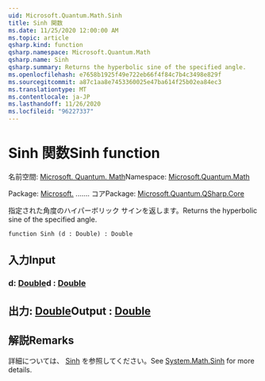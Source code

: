 ```yaml
---
uid: Microsoft.Quantum.Math.Sinh
title: Sinh 関数
ms.date: 11/25/2020 12:00:00 AM
ms.topic: article
qsharp.kind: function
qsharp.namespace: Microsoft.Quantum.Math
qsharp.name: Sinh
qsharp.summary: Returns the hyperbolic sine of the specified angle.
ms.openlocfilehash: e7658b1925f49e722eb66f4f84c7b4c3498e829f
ms.sourcegitcommit: a87c1aa8e7453360025e47ba614f25b02ea84ec3
ms.translationtype: MT
ms.contentlocale: ja-JP
ms.lasthandoff: 11/26/2020
ms.locfileid: "96227337"
---
```

# <a name="sinh-function"></a><span data-ttu-id="79736-102">Sinh 関数</span><span class="sxs-lookup"><span data-stu-id="79736-102">Sinh function</span></span>

<span data-ttu-id="79736-103">名前空間: [Microsoft. Quantum. Math](xref:Microsoft.Quantum.Math)</span><span class="sxs-lookup"><span data-stu-id="79736-103">Namespace: [Microsoft.Quantum.Math](xref:Microsoft.Quantum.Math)</span></span>

<span data-ttu-id="79736-104">Package: [Microsoft.](https://nuget.org/packages/Microsoft.Quantum.QSharp.Core) ....... コア</span><span class="sxs-lookup"><span data-stu-id="79736-104">Package: [Microsoft.Quantum.QSharp.Core](https://nuget.org/packages/Microsoft.Quantum.QSharp.Core)</span></span>


<span data-ttu-id="79736-105">指定された角度のハイパーボリック サインを返します。</span><span class="sxs-lookup"><span data-stu-id="79736-105">Returns the hyperbolic sine of the specified angle.</span></span>

```qsharp
function Sinh (d : Double) : Double
```


## <a name="input"></a><span data-ttu-id="79736-106">入力</span><span class="sxs-lookup"><span data-stu-id="79736-106">Input</span></span>

### <a name="d--double"></a><span data-ttu-id="79736-107">d: [Double](xref:microsoft.quantum.lang-ref.double)</span><span class="sxs-lookup"><span data-stu-id="79736-107">d : [Double](xref:microsoft.quantum.lang-ref.double)</span></span>





## <a name="output--double"></a><span data-ttu-id="79736-108">出力: [Double](xref:microsoft.quantum.lang-ref.double)</span><span class="sxs-lookup"><span data-stu-id="79736-108">Output : [Double](xref:microsoft.quantum.lang-ref.double)</span></span>



## <a name="remarks"></a><span data-ttu-id="79736-109">解説</span><span class="sxs-lookup"><span data-stu-id="79736-109">Remarks</span></span>

<span data-ttu-id="79736-110">詳細については、 [Sinh](https://docs.microsoft.com/dotnet/api/system.math.sinh) を参照してください。</span><span class="sxs-lookup"><span data-stu-id="79736-110">See [System.Math.Sinh](https://docs.microsoft.com/dotnet/api/system.math.sinh) for more details.</span></span>
